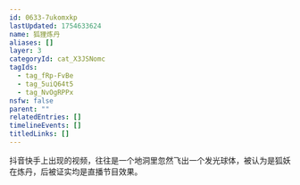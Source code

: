 ```yaml
---
id: 0633-7ukomxkp
lastUpdated: 1754633624
name: 狐狸炼丹
aliases: []
layer: 3
categoryId: cat_X3JSNomc
tagIds:
  - tag_fRp-FvBe
  - tag_5uiQ64t5
  - tag_NvOgRPPx
nsfw: false
parent: ""
relatedEntries: []
timelineEvents: []
titledLinks: []
---
```


抖音快手上出现的视频，往往是一个地洞里忽然飞出一个发光球体，被认为是狐妖在炼丹，后被证实均是直播节目效果。